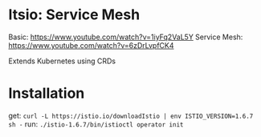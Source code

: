 # Itsio: Service Mesh

Basic: https://www.youtube.com/watch?v=1iyFq2VaL5Y
Service Mesh: https://www.youtube.com/watch?v=6zDrLvpfCK4

Extends Kubernetes using CRDs

# Installation
get: `curl -L https://istio.io/downloadIstio | env ISTIO_VERSION=1.6.7 sh -`
run: `./istio-1.6.7/bin/istioctl operator init`
